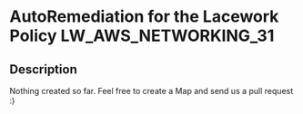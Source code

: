 # AutoRemediation for the Lacework Policy LW_AWS_NETWORKING_31

## Description
Nothing created so far. Feel free to create a Map and send us a pull request :)
